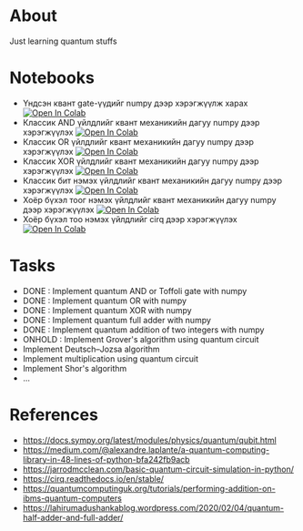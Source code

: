 # About
Just learning quantum stuffs

# Notebooks
 - Үндсэн квант gate-үүдийг numpy дээр хэрэгжүүлж харах [![Open In Colab](https://colab.research.google.com/assets/colab-badge.svg)](https://colab.research.google.com/drive/1lTTULxuOql2VDmjPZ5Qcdeitpy3KFfRW?usp=sharing)
 - Классик AND үйлдлийг квант механикийн дагуу numpy дээр хэрэгжүүлэх [![Open In Colab](https://colab.research.google.com/assets/colab-badge.svg)](https://colab.research.google.com/drive/1o7RaXZHyqmbOUMnlBC01AdJrZpG26Reb?usp=sharing)
 - Классик OR үйлдлийг квант механикийн дагуу numpy дээр хэрэгжүүлэх [![Open In Colab](https://colab.research.google.com/assets/colab-badge.svg)](https://colab.research.google.com/drive/1jv-DN1jgCBsTxAt57vKbqXjUcEVGPVNT?usp=sharing)
 - Классик XOR үйлдлийг квант механикийн дагуу numpy дээр хэрэгжүүлэх [![Open In Colab](https://colab.research.google.com/assets/colab-badge.svg)](https://colab.research.google.com/drive/1kB8gdOBw4-80D0oGRBmpALuXqvi6Ehme?usp=sharing)
 - Классик бит нэмэх үйлдлийг квант механикийн дагуу numpy дээр хэрэгжүүлэх [![Open In Colab](https://colab.research.google.com/assets/colab-badge.svg)](https://colab.research.google.com/drive/1e0YLdV0JiLkbA5GcrjoHbkG9lp8aevna?usp=sharing)
 - Хоёр бүхэл тоог нэмэх үйлдлийг квант механикийн дагуу numpy дээр хэрэгжүүлэх [![Open In Colab](https://colab.research.google.com/assets/colab-badge.svg)](https://colab.research.google.com/drive/1PMhZ3YeQZPIv8PV2aW04BOz62k9uavrR?usp=sharing)
 - Хоёр бүхэл тоо нэмэх үйлдлийг cirq дээр хэрэгжүүлэх [![Open In Colab](https://colab.research.google.com/assets/colab-badge.svg)](https://colab.research.google.com/drive/1y4K3-VCsHP9S2ipAXOC2X3wPgVR39WDx?usp=sharing)

# Tasks
 - DONE : Implement quantum AND or Toffoli gate with numpy
 - DONE : Implement quantum OR with numpy
 - DONE : Implement quantum XOR with numpy
 - DONE : Implement quantum full adder with numpy
 - DONE : Implement quantum addition of two integers with numpy
 - ONHOLD  : Implement Grover's algorithm using quantum circuit
 - Implement Deutsch–Jozsa algorithm
 - Implement multiplication using quantum circuit
 - Implement Shor's algorithm
 - ...

# References
 - https://docs.sympy.org/latest/modules/physics/quantum/qubit.html
 - https://medium.com/@alexandre.laplante/a-quantum-computing-library-in-48-lines-of-python-bfa242fb9acb
 - https://jarrodmcclean.com/basic-quantum-circuit-simulation-in-python/
 - https://cirq.readthedocs.io/en/stable/
 - https://quantumcomputinguk.org/tutorials/performing-addition-on-ibms-quantum-computers
 - https://lahirumadushankablog.wordpress.com/2020/02/04/quantum-half-adder-and-full-adder/
